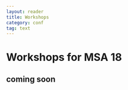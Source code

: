 ```yaml
---
layout: reader
title: Workshops
category: conf
tag: text
---
```


# Workshops for MSA 18

## coming soon

<!--

### 1. Mid-Career Modernism: Opportunities and Challenges

Organizer: Kevin Dettmar (Pomona College)

Invited Participants: TBA

Early academic career paths are fairly well mapped as we pursue tenure or the first book. We talk less explicitly about subsequent career stages. This workshop convenes engaged mid-career academics to discuss opportunities they've pursued (or consciously avoided) during this professional stage. Topics include publication, pedagogy, service, administration, and work-life balance.
 
### 2. Preparing an Effective Grant Application

Organizer: Kevin Dettmar (Pomona College)
Invited Participants: TBA

Resources to support humanities scholarship are limited, and granting agencies’ criteria sometimes opaque. Representatives from two large humanities funding agencies will talk about how to identify likely sources of support and how to write a compelling grant application.

### 3. What Do Presses Want From Your (Modernist) Book?

Organizer: Matthew Hart (Columbia University)

This workshop will bring together commissioning editors from leading university presses and series editors to address a range of practical, intellectual and professional issues involved in conceiving, writing, and proposing a monograph in modernist studies and related fields.

-->